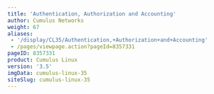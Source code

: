 ```yaml
---
title: 'Authentication, Authorization and Accounting'
author: Cumulus Networks
weight: 67
aliases:
 - '/display/CL35/Authentication,+Authorization+and+Accounting'
 - /pages/viewpage.action?pageId=8357331
pageID: 8357331
product: Cumulus Linux
version: '3.5'
imgData: cumulus-linux-35
siteSlug: cumulus-linux-35
---
```

<article id="html-search-results" class="ht-content" style="display: none;">

</article>

<footer id="ht-footer">

</footer>
